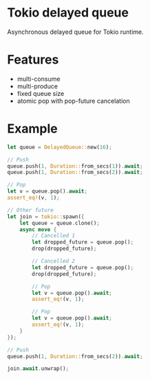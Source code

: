 # Tokio delayed queue

Asynchronous delayed queue for Tokio runtime. 

# Features

- multi-consume
- multi-produce
- fixed queue size
- atomic pop with pop-future cancelation

# Example

```rust
let queue = DelayedQueue::new(16);

// Push
queue.push(1, Duration::from_secs(1)).await;
queue.push(1, Duration::from_secs(2)).await;

// Pop
let v = queue.pop().await;
assert_eq!(v, 1);

// Other future
let join = tokio::spawn({
    let queue = queue.clone();
    async move {
        // Cancelled 1
        let dropped_future = queue.pop();
        drop(dropped_future);

        // Cancelled 2
        let dropped_future = queue.pop();
        drop(dropped_future);

        // Pop
        let v = queue.pop().await;
        assert_eq!(v, 1);

        // Pop
        let v = queue.pop().await;
        assert_eq!(v, 1);
    }
});

// Push
queue.push(1, Duration::from_secs(2)).await;

join.await.unwrap();
```
